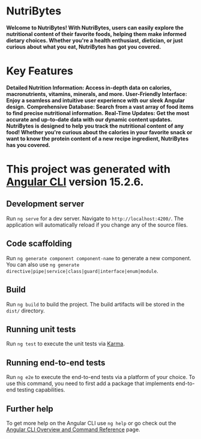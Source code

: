# NutriBytes

**Welcome to NutriBytes! With NutriBytes, users can easily explore the nutritional content of their favorite foods, helping them make informed dietary choices. Whether you're a health enthusiast, dietician, or just curious about what you eat, NutriBytes has got you covered.**

# Key Features
**Detailed Nutrition Information: Access in-depth data on calories, macronutrients, vitamins, minerals, and more.**
**User-Friendly Interface: Enjoy a seamless and intuitive user experience with our sleek Angular design.**
**Comprehensive Database: Search from a vast array of food items to find precise nutritional information.**
**Real-Time Updates: Get the most accurate and up-to-date data with our dynamic content updates.**
**NutriBytes is designed to help you track the nutritional content of any food! Whether you're curious about the calories in your favorite snack or want to know the protein content of a new recipe ingredient, NutriBytes has you covered.**

# This project was generated with [Angular CLI](https://github.com/angular/angular-cli) version 15.2.6.





## Development server

Run `ng serve` for a dev server. Navigate to `http://localhost:4200/`. The application will automatically reload if you change any of the source files.

## Code scaffolding

Run `ng generate component component-name` to generate a new component. You can also use `ng generate directive|pipe|service|class|guard|interface|enum|module`.

## Build

Run `ng build` to build the project. The build artifacts will be stored in the `dist/` directory.

## Running unit tests

Run `ng test` to execute the unit tests via [Karma](https://karma-runner.github.io).

## Running end-to-end tests

Run `ng e2e` to execute the end-to-end tests via a platform of your choice. To use this command, you need to first add a package that implements end-to-end testing capabilities.

## Further help

To get more help on the Angular CLI use `ng help` or go check out the [Angular CLI Overview and Command Reference](https://angular.io/cli) page.
